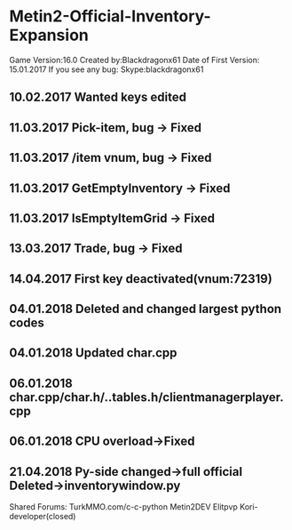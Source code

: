 # Metin2-Official-Inventory-Expansion
Game Version:16.0
Created by:Blackdragonx61
Date of First Version: 15.01.2017
If you see any bug:
  Skype:blackdragonx61
####
10.02.2017
Wanted keys edited
-----------
11.03.2017
Pick-item, bug -> Fixed
-----------
11.03.2017
/item vnum, bug -> Fixed
-----------
11.03.2017
GetEmptyInventory -> Fixed
-----------
11.03.2017
IsEmptyItemGrid -> Fixed
-----------
13.03.2017
Trade, bug -> Fixed
-----------
14.04.2017
First key deactivated(vnum:72319)
-----------
04.01.2018
Deleted and changed largest python codes
-----------
04.01.2018
Updated char.cpp
-----------
06.01.2018
char.cpp/char.h/..tables.h/clientmanagerplayer.cpp
-----------
06.01.2018
CPU overload->Fixed
-----------
21.04.2018
Py-side changed->full official
Deleted->inventorywindow.py
-----------
Shared Forums:
TurkMMO.com/c-c-python
Metin2DEV
Elitpvp
Kori-developer(closed)
